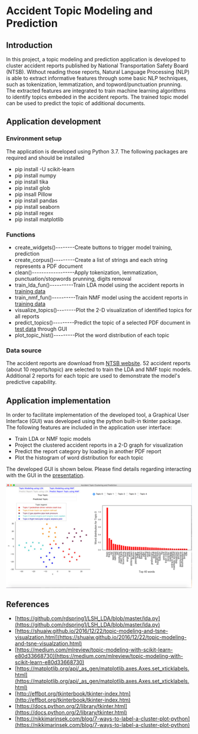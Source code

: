 
# Accident Topic Modeling and Prediction
## Introduction

In this project, a topic modeling and prediction application is developed to cluster accident reports published by National Transportation Safety Board (NTSB). Without reading those reports, Natural Language Processing (NLP) is able to extract informative features through some basic NLP techniques, such as tokenization, lemmatization, and topword/punctuation prunning. The extracted features are integrated to train machine learning algorithms to identify topics embeded in the accident reports. The trained topic model can be used to predict the topic of additional documents. 

## Application development
### Environment setup
The application is developed using Python 3.7. The following packages are required and should be installed
* pip install -U scikit-learn
* pip install numpy
* pip install tika
* pip install glob
* pip insall Pillow
* pip install pandas
* pip install seaborn
* pip install regex
* pip install matplotlib

### Functions
* create_widgets()--------Create buttons to trigger model training, prediction
* create_corpus()---------Create a list of strings and each string represents a PDF document
* clean()------------------Apply tokenization, lemmatization, punctuation/stopwords prunning, digits removal
* train_lda_fun()----------Train LDA model using the accident reports in [training data](https://github.com/tspeng/Course_Project/blob/master/training)
* train_nmf_fun()----------Train NMF model using the accident reports in [training data](https://github.com/tspeng/Course_Project/blob/master/training)
* visualize_topics()--------Plot the 2-D visualization of identified topics for all reports
* predict_topics()---------Predict the topic of a selected PDF document in [test data](https://github.com/tspeng/Course_Project/blob/master/test) through GUI
* plot_topic_hist()---------Plot the word distribution of each topic

### Data source
The accident reports are download from [NTSB website](https://www.ntsb.gov/investigations/AccidentReports/Pages/AccidentReports.aspx). 52 accident reports (about 10 reports/topic) are selected to train the LDA and NMF topic models. Additional 2 reports for each topic are used to demonstrate the model's predictive capability.

## Application implementation
In order to facilitate implementation of the developed tool, a Graphical User Interface (GUI) was developed using the python built-in tkinter package. The following features are included in the application user interface:

* Train LDA or NMF topic models
* Project the clustered accident reports in a 2-D graph for visualization
* Predict the report category by loading in another PDF report
* Plot the histogram of word distribution for each topic

The developed GUI is shown below. Please find details regarding interacting with the GUI in the [presentation](https://github.com/tspeng/Course_Project/blob/master/Course_Project_Presentation.pdf).

![GUI](https://github.com/tspeng/Course_Project/blob/master/GUI.png)

## References
* [https://github.com/rdspring1/LSH_LDA/blob/master/lda.py](https://github.com/rdspring1/LSH_LDA/blob/master/lda.py)
* [https://shuaiw.github.io/2016/12/22/topic-modeling-and-tsne-visualzation.html](https://shuaiw.github.io/2016/12/22/topic-modeling-and-tsne-visualzation.html)
* [https://medium.com/mlreview/topic-modeling-with-scikit-learn-e80d33668730](https://medium.com/mlreview/topic-modeling-with-scikit-learn-e80d33668730)
* [https://matplotlib.org/api/_as_gen/matplotlib.axes.Axes.set_xticklabels.html](https://matplotlib.org/api/_as_gen/matplotlib.axes.Axes.set_xticklabels.html)
* [http://effbot.org/tkinterbook/tkinter-index.htm](http://effbot.org/tkinterbook/tkinter-index.htm)
* [https://docs.python.org/2/library/tkinter.html](https://docs.python.org/2/library/tkinter.html)
* [https://nikkimarinsek.com/blog/7-ways-to-label-a-cluster-plot-python](https://nikkimarinsek.com/blog/7-ways-to-label-a-cluster-plot-python)


